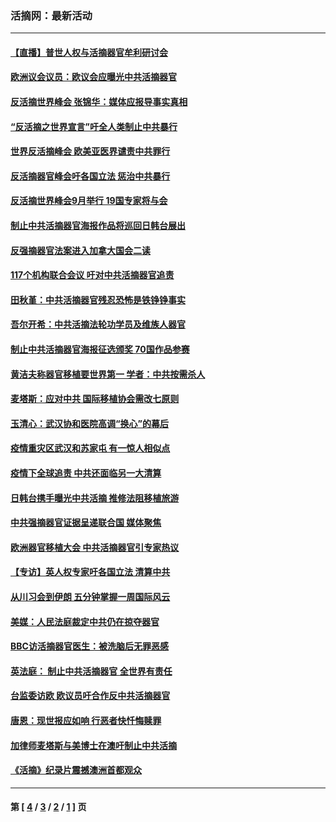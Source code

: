 ### 活摘网：最新活动
---
#### [【直播】普世人权与活摘器官牟利研讨会](../../pages/nf5883/n13425146.md?02020430) 
#### [欧洲议会议员：欧议会应曝光中共活摘器官](../../pages/nf5883/n13336571.md?02020430) 
#### [反活摘世界峰会 张锦华：媒体应报导事实真相](../../pages/nf5883/n13278502.md?02020430) 
#### [“反活摘之世界宣言”吁全人类制止中共暴行](../../pages/nf5883/n13259730.md?02020430) 
#### [世界反活摘峰会 欧美亚医界谴责中共罪行](../../pages/nf5883/n13253550.md?02020430) 
#### [反活摘器官峰会吁各国立法 惩治中共暴行](../../pages/nf5883/n13245052.md?02020430) 
#### [反活摘世界峰会9月举行 19国专家将与会](../../pages/nf5883/n13201492.md?02020430) 
#### [制止中共活摘器官海报作品将巡回日韩台展出](../../pages/nf5883/n13177791.md?02020430) 
#### [反强摘器官法案进入加拿大国会二读](../../pages/nf5883/n13033450.md?02020430) 
#### [117个机构联合会议 吁对中共活摘器官追责](../../pages/nf5883/n12775087.md?02020430) 
#### [田秋堇：中共活摘器官残忍恐怖是铁铮铮事实](../../pages/nf5883/n12702148.md?02020430) 
#### [吾尔开希：中共活摘法轮功学员及维族人器官](../../pages/nf5883/n12693197.md?02020430) 
#### [制止中共活摘器官海报征选颁奖 70国作品参赛](../../pages/nf5883/n12692050.md?02020430) 
#### [黄洁夫称器官移植要世界第一 学者：中共按需杀人](../../pages/nf5883/n12572329.md?02020430) 
#### [麦塔斯：应对中共 国际移植协会需改七原则](../../pages/nf5883/n12514711.md?02020430) 
#### [玉清心：武汉协和医院高调“换心”的幕后](../../pages/nf5883/n12298730.md?02020430) 
#### [疫情重灾区武汉和苏家屯 有一惊人相似点](../../pages/nf5883/n12150824.md?02020430) 
#### [疫情下全球追责 中共还面临另一大清算](../../pages/nf5883/n12070397.md?02020430) 
#### [日韩台携手曝光中共活摘 推修法阻移植旅游](../../pages/nf5883/n11712046.md?02020430) 
#### [中共强摘器官证据呈递联合国 媒体聚焦](../../pages/nf5883/n11546426.md?02020430) 
#### [欧洲器官移植大会 中共活摘器官引专家热议](../../pages/nf5883/n11539095.md?02020430) 
#### [【专访】英人权专家吁各国立法 清算中共](../../pages/nf5883/n11367315.md?02020430) 
#### [从川习会到伊朗 五分钟掌握一周国际风云](../../pages/nf5883/n11338520.md?02020430) 
#### [美媒：人民法庭裁定中共仍在掠夺器官](../../pages/nf5883/n11334897.md?02020430) 
#### [BBC访活摘器官医生：被洗脑后无罪恶感](../../pages/nf5883/n11335935.md?02020430) 
#### [英法庭： 制止中共活摘器官 全世界有责任](../../pages/nf5883/n11330691.md?02020430) 
#### [台监委访欧 欧议员吁合作反中共活摘器官](../../pages/nf5883/n11109190.md?02020430) 
#### [唐恩：现世报应如响 行恶者快忏悔赎罪](../../pages/nf5883/n11104016.md?02020430) 
#### [加律师麦塔斯与美博士在澳吁制止中共活摘](../../pages/nf5883/n10724764.md?02020430) 
#### [《活摘》纪录片震撼澳洲首都观众](../../pages/nf5883/n10722747.md?02020430) 

---
#### 第 [ [4](./4.md?02020430) / [3](./3.md?02020430) / [2](./2.md?02020430) / [1](./1.md?02020430) ] 页
